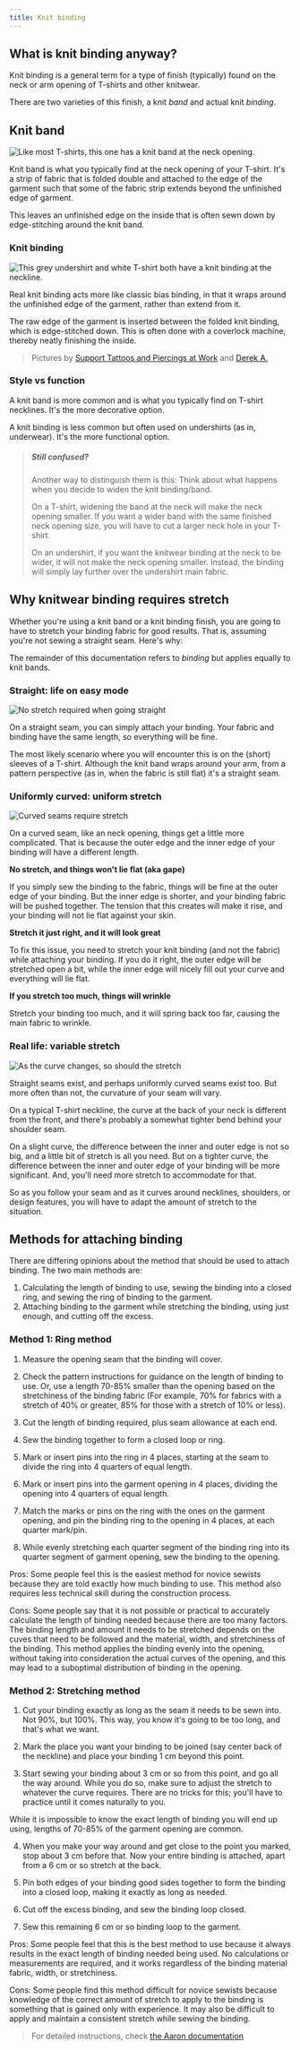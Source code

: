 ```yaml
---
title: Knit binding
---
```


## What is knit binding anyway?

Knit binding is a general term for a type of finish (typically) found on the neck or arm opening of T-shirts and other knitwear.

There are two varieties of this finish, a knit _band_ and actual knit _binding_.

## Knit band

![Like most T-shirts, this one has a knit band at the neck opening.](knit_band.jpg)

Knit band is what you typically find at the neck opening of your T-shirt. It's a strip of fabric that is folded double and attached to the edge of the garment
such that some of the fabric strip extends beyond the unfinished edge of garment.

This leaves an unfinished edge on the inside that is often sewn down by edge-stitching around the knit band.

### Knit binding

![This grey undershirt and white T-shirt both have a knit binding at the neckline.](knit_binding.jpg)

Real knit binding acts more like classic bias binding, in that it wraps around the unfinished edge of the garment, rather than extend from it.

The raw edge of the garment is inserted between the folded knit binding, which is edge-stitched down.
This is often done with a coverlock machine, thereby neatly finishing the inside.

> Pictures by [Support Tattoos and Piercings at Work](https://www.flickr.com/photos/supporttattoosandpiercingsatwork/21870942614/)
> and [Derek A.](https://www.flickr.com/photos/sfj/696122404/)

### Style vs function

A knit band is more common and is what you typically find on T-shirt necklines. It's the more decorative option.

A knit binding is less common but often used on undershirts (as in, underwear). It's the more functional option.

> ##### Still confused?
>
> Another way to distinguish them is this: Think about what happens when you decide to widen the knit binding/band.
>
> On a T-shirt, widening the band at the neck will make the neck opening smaller.
> If you want a wider band with the same finished neck opening size, you will have to cut a larger neck hole in your T-shirt.
>
> On an undershirt, if you want the knitwear binding at the neck to be wider,
> it will not make the neck opening smaller.
> Instead, the binding will simply lay further over the undershirt main fabric.

## Why knitwear binding requires stretch

Whether you're using a knit band or a knit binding finish, you are going to have to stretch your binding fabric for good results. That is, assuming you're not sewing a straight seam. Here's why:

<Note>

The remainder of this documentation refers to _binding_ but applies equally
to knit bands.

</Note>

### Straight: life on easy mode

![No stretch required when going straight](knitbinding1.png)

On a straight seam, you can simply attach your binding. Your fabric and binding have the same length, so everything will be fine.

The most likely scenario where you will encounter this is on the (short) sleeves of a T-shirt. Although the knit band wraps around your arm, from a pattern perspective (as in, when the fabric is still flat) it's a straight seam.

### Uniformly curved: uniform stretch

![Curved seams require stretch](knitbinding2.png)

On a curved seam, like an neck opening, things get a little more complicated. That is because the outer edge and the inner edge of your binding will have a different length.

**No stretch, and things won't lie flat (aka gape)**

If you simply sew the binding to the fabric, things will be fine at the outer edge of your binding. But the inner edge is shorter, and your binding fabric will be pushed together. The tension that this creates will make it rise, and your binding will not lie flat against your skin.

**Stretch it just right, and it will look great**

To fix this issue, you need to stretch your knit binding (and not the fabric) while attaching your binding. If you do it right, the outer edge will be stretched open a bit, while the inner edge will nicely fill out your curve and everything will lie flat.

**If you stretch too much, things will wrinkle**

Stretch your binding too much, and it will spring back too far, causing the main fabric to wrinkle.

### Real life: variable stretch

![As the curve changes, so should the stretch](knitbinding3.png)

Straight seams exist, and perhaps uniformly curved seams exist too. But more often than not, the curvature of your seam will vary.

On a typical T-shirt neckline, the curve at the back of your neck is different from the front, and there's probably a somewhat tighter bend behind your shoulder seam.

On a slight curve, the difference between the inner and outer edge is not so big, and a little bit of stretch is all you need. But on a tighter curve, the difference between the inner and outer edge of your binding will be more significant. And, you'll need more stretch to accommodate for that.

So as you follow your seam and as it curves around necklines, shoulders, or design features, you will have to adapt the amount of stretch to the situation.

## Methods for attaching binding

There are differing opinions about the method that should be used to
attach binding. The two main methods are:

1. Calculating the length of binding to use, sewing the binding into a
closed ring, and sewing the ring of binding to the garment.
2. Attaching binding to the garment while stretching the binding, using
just enough, and cutting off the excess.

### Method 1: Ring method

1. Measure the opening seam that the binding will cover.

2. Check the pattern instructions for guidance on the length of binding to use.
Or, use a length 70-85% smaller than the opening based on the stretchiness
of the binding fabric (For example, 70% for fabrics with a stretch of 40% or greater,
85% for those with a stretch of 10% or less).

3. Cut the length of binding required, plus seam allowance at each end.

4. Sew the binding together to form a closed loop or ring.

5. Mark or insert pins into the ring in 4 places, starting at the seam
to divide the ring into 4 quarters of equal length.

6. Mark or insert pins into the garment opening in 4 places,
dividing the opening into 4 quarters of equal length.

7. Match the marks or pins on the ring with the ones on the garment opening, and pin the binding ring to the opening in 4 places, at each quarter
mark/pin.

8. While evenly stretching each quarter segment of the binding ring into
its quarter segment of garment opening, sew the binding to the opening.

Pros: Some people feel this is the easiest method for novice sewists
because they are told exactly how much binding to use.
This method also requires less technical skill during the construction
process.

Cons: Some people say that it is not possible or practical to accurately
calculate the length of binding needed because there are too many factors.
The binding length and amount it needs to be stretched depends on the
cuves that need to be followed and the material, width, and stretchiness of the binding.
This method applies the binding evenly into the opening, without taking into consideration the actual curves of the opening, and this may lead to a
suboptimal distribution of binding in the opening.

### Method 2: Stretching method

1. Cut your binding exactly as long as the seam it needs to be sewn into. Not 90%, but 100%. This way, you know it's going to be too long, and that's what we want.

2. Mark the place you want your binding to be joined (say center back of the neckline) and place your binding 1 cm beyond this point.

3. Start sewing your binding about 3 cm or so from this point, and go all the way around. While you do so, make sure to adjust the stretch to whatever the curve requires. There are no tricks for this; you'll have to practice until it comes naturally to you.

<Tip>
While it is impossible to know the exact length of binding you will end
up using, lengths of 70-85% of the garment opening are common.
</Tip>

4. When you make your way around and get close to the point you marked, stop about 3 cm before that. Now your entire binding is attached, apart from a 6 cm or so stretch at the back.

5. Pin both edges of your binding good sides together to form the binding into a closed loop, making it exactly as long as needed.

6. Cut off the excess binding, and sew the binding loop closed.

7. Sew this remaining 6 cm or so binding loop to the garment.

Pros: Some people feel that this is the best method to use because it always
results in the exact length of binding needed being used.
No calculations or measurements are required, and it works regardless
of the binding material fabric, width, or stretchiness.

Cons: Some people find this method difficult for novice sewists because
knowledge of the correct amount of stretch to apply to the binding is
something that is gained only with experience.
It may also be difficult to apply and maintain a consistent stretch
while sewing the binding.

> For detailed instructions, check [the Aaron documentation](/docs/patterns/aaron/)
